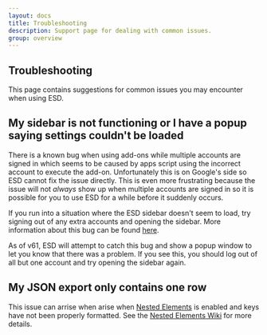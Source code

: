 ```yaml
---
layout: docs
title: Troubleshooting
description: Support page for dealing with common issues.
group: overview
---
```


Troubleshooting
---------------

This page contains suggestions for common issues you may encounter when using ESD.

My sidebar is not functioning or I have a popup saying settings couldn't be loaded
----------------------------------------------------------------------------------

There is a known bug when using add-ons while multiple accounts are signed in which seems to be caused by apps script using the incorrect account to execute the add-on. Unfortunately this is on Google's side so ESD cannot fix the issue directly. This is even more frustrating because the issue will not *always* show up when multiple accounts are signed in so it is possible for you to use ESD for a while before it suddenly occurs.

If you run into a situation where the ESD sidebar doesn't seem to load, try signing out of any extra accounts and opening the sidebar. More information about this bug can be found [here](https://sites.google.com/site/scriptsexamples/home/announcements/multiple-accounts-issue-with-google-apps-script).

As of v61, ESD will attempt to catch this bug and show a popup window to let you know that there was a problem. If you see this, you should log out of all but one account and try opening the sidebar again.

My JSON export only contains one row
------------------------------------

This issue can arrise when arise when [Nested Elements](general/nestedelements.md) is enabled and keys have not been properly formatted. See the [Nested Elements Wiki](https://github.com/Synthoid/ExportSheetData/wiki/Nested-Elements#advanced-key-formatting) for more details.
